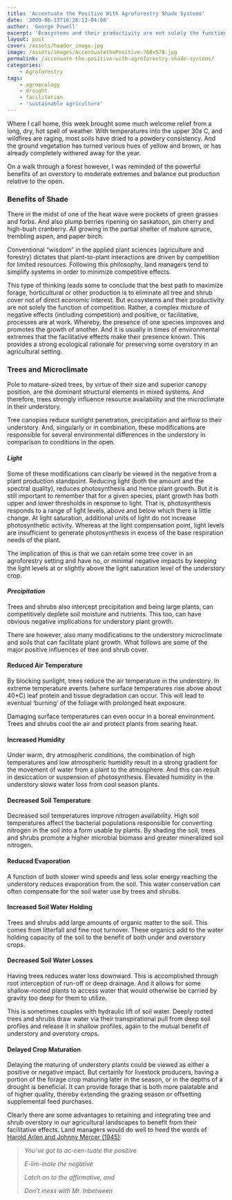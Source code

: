 ```yaml
---
title: 'Accentuate the Positive With Agroforestry Shade Systems'
date: '2009-08-13T16:26:12-04:00'
author: 'George Powell'
excerpt: 'Ecosystems and their productivity are not solely the function of competition, but rather a complex mixture of negative effects (including competition) and positive, or facilitative processes whereby the presence of one species improves and promotes the growth of another.'
layout: post
cover: /assets/header_image.jpg
image: /assets/images/AccentuatethePositive-768x578.jpg
permalink: /accenuate-the-positive-with-agroforestry-shade-systems/
categories:
    - Agroforestry
tags:
    - agroecology
    - drought
    - facilitation
    - 'sustainable agriculture'
---
```


Where I call home, this week brought some much welcome relief from a long, dry, hot spell of weather. With temperatures into the upper 30s C, and wildfires are raging, most soils have dried to a powdery consistency. And the ground vegetation has turned various hues of yellow and brown, or has already completely withered away for the year.

On a walk through a forest however, I was reminded of the powerful benefits of an overstory to moderate extremes and balance out production relative to the open.

### Benefits of Shade

There in the midst of one of the heat wave were pockets of green grasses and forbs. And also plump berries ripening on saskatoon, pin cherry and high-bush cranberry. All growing in the partial shelter of mature spruce, trembling aspen, and paper birch.

Conventional “wisdom” in the applied plant sciences (agriculture and forestry) dictates that plant-to-plant interactions are driven by competition for limited resources. Following this philosophy, land managers tend to simplify systems in order to minimize competitive effects.

This type of thinking leads some to conclude that the best path to maximize forage, horticultural or other production is to eliminate all tree and shrub cover not of direct economic interest. But ecosystems and their productivity are not solely the function of competition. Rather, a complex mixture of negative effects (including competition) and positive, or facilitative, processes are at work. Whereby, the presence of one species improves and promotes the growth of another. And it is usually in times of environmental extremes that the facilitative effects make their presence known. This provides a strong ecological rationale for preserving some overstory in an agricultural setting.

### Trees and Microclimate

Pole to mature-sized trees, by virtue of their size and superior canopy position, are the dominant structural elements in mixed systems. And therefore, trees strongly influence resource availability and the microclimate in their understory.

Tree canopies reduce sunlight penetration, precipitation and airflow to their understory. And, singularly or in combination, these modifications are responsible for several environmental differences in the understory in comparison to conditions in the open.

#### *Light*

Some of these modifications can clearly be viewed in the negative from a plant production standpoint. Reducing light (both the amount and the spectral quality), reduces photosynthesis and hence plant growth. But it is still important to remember that for a given species, plant growth has both upper and lower thresholds in response to light. That is, photosynthesis responds to a range of light levels, above and below which there is little change. At light saturation, additional units of light do not increase photosynthetic activity. Whereas at the light compensation point, light levels are insufficient to generate photosynthesis in excess of the base respiration needs of the plant.

The implication of this is that we can retain some tree cover in an agroforestry setting and have no, or minimal negative impacts by keeping the light levels at or slightly above the light saturation level of the understory crop.

#### *Precipitation*

Trees and shrubs also intercept precipitation and being large plants, can competitively deplete soil moisture and nutrients. This too, can have obvious negative implications for understory plant growth.

There are however, also many modifications to the understory microclimate and soils that can facilitate plant growth. What follows are some of the major positive influences of tree and shrub cover.

#### Reduced Air Temperature

By blocking sunlight, trees reduce the air temperature in the understory. In extreme temperature events (where surface temperatures rise above about 40\*C) leaf protein and tissue degradation can occur. This will lead to eventual ‘burning’ of the foliage with prolonged heat exposure.

Damaging surface temperatures can even occur in a boreal environment. Trees and shrubs cool the air and protect plants from searing heat.

#### Increased Humidity

 Under warm, dry atmospheric conditions, the combination of high temperatures and low atmospheric humidity result in a strong gradient for the movement of water from a plant to the atmosphere. And this can result in desiccation or suspension of photosynthesis. Elevated humidity in the understory slows water loss from cool season plants.

#### Decreased Soil Temperature

Decreased soil temperatures improve nitrogen availability. High soil temperatures affect the bacterial populations responsible for converting nitrogen in the soil into a form usable by plants. By shading the soil, trees and shrubs promote a higher microbial biomass and greater mineralized soil nitrogen.

#### Reduced Evaporation

A function of both slower wind speeds and less solar energy reaching the understory reduces evaporation from the soil. This water conservation can often compensate for the soil water use by trees and shrubs.

#### Increased Soil Water Holding

Trees and shrubs add large amounts of organic matter to the soil. This comes from litterfall and fine root turnover. These organics add to the water holding capacity of the soil to the benefit of both under and overstory crops.

#### Decreased Soil Water Losses

Having trees reduces water loss downward. This is accomplished through root interception of run-off or deep drainage. And it allows for some shallow-rooted plants to access water that would otherwise be carried by gravity too deep for them to utilize.

This is sometimes couples with hydraulic lift of soil water. Deeply rooted trees and shrubs draw water via their transpirational pull from deep soil profiles and release it in shallow profiles, again to the mutual benefit of understory and overstory crops.

#### Delayed Crop Maturation

Delaying the maturing of understory plants could be viewed as either a positive or negative impact. But certainly for livestock producers, having a portion of the forage crop maturing later in the season, or in the depths of a drought is beneficial. It can provide forage that is both more palatable and of higher quality, thereby extending the grazing season or offsetting supplemental feed purchases.

Clearly there are some advantages to retaining and integrating tree and shrub overstory in our agricultural landscapes to benefit from their facilitative effects. Land managers would do well to heed the words of [Harold Arlen and Johnny Mercer (1945)](https://www.youtube.com/watch?v=f3jdbFOidds):

> *You’ve got to ac-cen-tuate the positive*
> 
> *E-lim-inate the negative*
> 
> *Latch on to the affirmative, and*
> 
> *Don’t mess with Mr. Inbetween*
